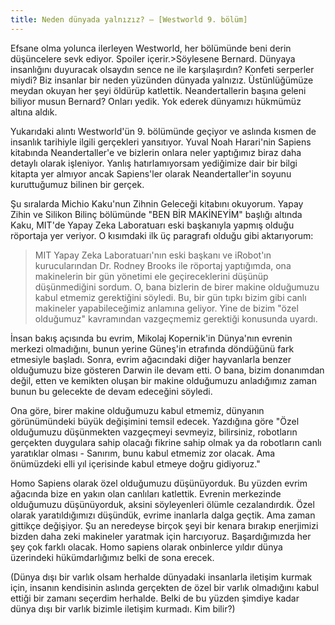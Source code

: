 ```yaml
---
title: Neden dünyada yalnızız? – [Westworld 9. bölüm]
---
```


Efsane olma yolunca ilerleyen Westworld, her bölümünde beni derin düşüncelere sevk ediyor. Spoiler içerir.>Söylesene Bernard. Dünyaya insanlığını duyuracak olsaydın sence ne ile karşılaşırdın? Konfeti serperler miydi? Biz insanlar bir neden yüzünden dünyada yalnızız. Üstünlüğümüze meydan okuyan her şeyi öldürüp katlettik. Neandertallerin başına geleni biliyor musun Bernard? Onları yedik. Yok ederek dünyamızı hükmümüz altına aldık.

Yukarıdaki alıntı Westworld'ün 9. bölümünde geçiyor ve aslında kısmen de insanlık tarihiyle ilgili gerçekleri yansıtıyor. Yuval Noah Harari'nin Sapiens kitabında Neandertaller'e ve bizlerin onlara neler yaptığımız biraz daha detaylı olarak işleniyor. Yanlış hatırlamıyorsam yediğimize dair bir bilgi kitapta yer almıyor ancak Sapiens'ler olarak Neandertaller'in soyunu kuruttuğumuz bilinen bir gerçek.

Şu sıralarda Michio Kaku'nun Zihnin Geleceği kitabını okuyorum. Yapay Zihin ve Silikon Bilinç bölümünde "BEN BİR MAKİNEYİM" başlığı altında Kaku, MIT'de Yapay Zeka Laboratuarı eski başkanıyla yapmış olduğu röportaja yer veriyor. O kısımdaki ilk üç paragrafı olduğu gibi aktarıyorum:

> MIT Yapay Zeka Laboratuarı'nın eski başkanı ve iRobot'ın kurucularından Dr. Rodney Brooks ile röportaj yaptığımda, ona makinelerin bir gün yönetimi ele geçireceklerini düşünüp düşünmediğini sordum. O, bana bizlerin de birer makine olduğumuzu kabul etmemiz gerektiğini söyledi. Bu, bir gün tıpkı bizim gibi canlı makineler yapabileceğimiz anlamına geliyor. Yine de bizim "özel olduğumuz" kavramından vazgeçmemiz gerektiği konusunda uyardı.

İnsan bakış açısında bu evrim, Mikolaj Kopernik'in Dünya'nın evrenin merkezi olmadığını, bunun yerine Güneş'in etrafında döndüğünü fark etmesiyle başladı. Sonra, evrim ağacındaki diğer hayvanlarla benzer olduğumuzu bize gösteren Darwin ile devam etti. O bana, bizim donanımdan değil, etten ve kemikten oluşan bir makine olduğumuzu anladığımız zaman bunun bu gelecekte de devam edeceğini söyledi.

Ona göre, birer makine olduğumuzu kabul etmemiz, dünyanın görünümündeki büyük değişimini temsil edecek. Yazdığına göre "Özel olduğumuzu düşünmekten vazgeçmeyi sevmeyiz, bilirsiniz, robotların gerçekten duygulara sahip olacağı fikrine sahip olmak ya da robotların canlı yaratıklar olması - Sanırım, bunu kabul etmemiz zor olacak. Ama önümüzdeki elli yıl içerisinde kabul etmeye doğru gidiyoruz."

Homo Sapiens olarak özel olduğumuzu düşünüyorduk. Bu yüzden evrim ağacında bize en yakın olan canlıları katlettik. Evrenin merkezinde olduğumuzu düşünüyorduk, aksini söyleyenleri ölümle cezalandırdık. Özel olarak yaratıldığımızı düşündük, evrime inanlarla dalga geçtik. Ama zaman gittikçe değişiyor. Şu an neredeyse birçok şeyi bir kenara bırakıp enerjimizi bizden daha zeki makineler yaratmak için harcıyoruz. Başardığımızda her şey çok farklı olacak. Homo sapiens olarak onbinlerce yıldır dünya üzerindeki hükümdarlığımız belki de sona erecek.

(Dünya dışı bir varlık olsam herhalde dünyadaki insanlarla iletişim kurmak için, insanın kendisinin aslında gerçekten de özel bir varlık olmadığını kabul ettiği bir zamanı seçerdim herhalde. Belki de bu yüzden şimdiye kadar dünya dışı bir varlık bizimle iletişim kurmadı. Kim bilir?)
